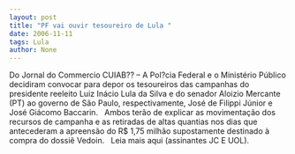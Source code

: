 ```yaml
---
layout: post
title: "PF vai ouvir tesoureiro de Lula "
date: 2006-11-11
tags: Lula
author: None
---
```

Do Jornal do Commercio
CUIAB?? – A Pol?cia Federal e o Ministério Público decidiram convocar para depor os tesoureiros das campanhas do presidente reeleito Luiz Inácio Lula da Silva e do senador Aloizio Mercante (PT) ao governo de São Paulo, respectivamente, José de Filippi Júnior e José Giácomo Baccarin. 
&nbsp;
Ambos terão de explicar as movimentação dos recursos de campanha e as retiradas de altas quantias nos dias que antecederam a apreensão do R$ 1,75 milhão supostamente destinado à compra do dossiê Vedoin.
&nbsp;
Leia mais aqui (assinantes JC E UOL). 
